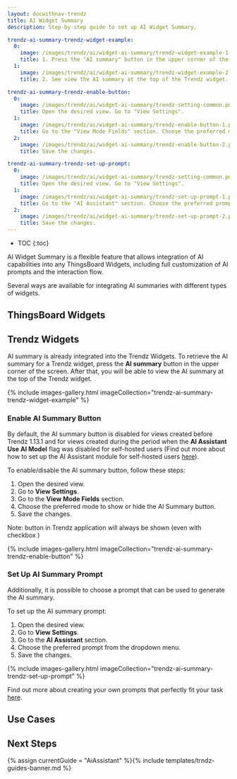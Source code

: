 ```yaml
---
layout: docwithnav-trendz
title: AI Widget Summary
description: Step-by-step guide to set up AI Widget Summary.

trendz-ai-summary-trendz-widget-example:
  0:
    image: /images/trendz/ai/widget-ai-summary/trendz-widget-example-1.png
    title: 1. Press the "AI summary" button in the upper corner of the widget.
  1:
    image: /images/trendz/ai/widget-ai-summary/trendz-widget-example-2.png
    title: 2. See view the AI summary at the top of the Trendz widget.

trendz-ai-summary-trendz-enable-button:
  0:
    image: /images/trendz/ai/widget-ai-summary/trendz-setting-common.png
    title: Open the desired view. Go to "View Settings".
  1:
    image: /images/trendz/ai/widget-ai-summary/trendz-enable-button-1.png
    title: Go to the "View Mode Fields" section. Choose the preferred mode to show or hide the AI Summary button.
  2:
    image: /images/trendz/ai/widget-ai-summary/trendz-enable-button-2.png
    title: Save the changes.

trendz-ai-summary-trendz-set-up-prompt:
  0:
    image: /images/trendz/ai/widget-ai-summary/trendz-setting-common.png
    title: Open the desired view. Go to "View Settings".
  1:
    image: /images/trendz/ai/widget-ai-summary/trendz-set-up-prompt-1.png
    title: Go to the "AI Assistant" section. Choose the preferred prompt from the dropdown menu. 
  2:
    image: /images/trendz/ai/widget-ai-summary/trendz-set-up-prompt-2.png
    title: Save the changes.
---
```


* TOC 
{:toc}

AI Widget Summary is a flexible feature that allows integration of AI capabilities into any ThingsBoard Widgets,
including full customization of AI prompts and the interaction flow.

Several ways are available for integrating AI summaries with different types of widgets.

## ThingsBoard Widgets

## Trendz Widgets

AI summary is already integrated into the Trendz Widgets. To retrieve the AI summary for a Trendz widget, 
press the **AI summary** button in the upper corner of the screen. After that, you will be able to view the AI summary 
at the top of the Trendz widget.

{% include images-gallery.html imageCollection="trendz-ai-summary-trendz-widget-example" %}

### Enable AI Summary Button

By default, the AI summary button is disabled for views created before Trendz 1.13.1 and for views created during the 
period when the **AI Assistant Use AI Model** flag was disabled for self-hosted users 
(Find out more about how to set up the AI Assistant module for self-hosted users [here](/docs/trendz/custom-ai-model-configuration/)).

To enable/disable the AI summary button, follow these steps:

1. Open the desired view.
2. Go to **View Settings**.
3. Go to the **View Mode Fields** section.
4. Choose the preferred mode to show or hide the AI Summary button.
5. Save the changes.

Note: button in Trendz application will always be shown (even with checkbox )

{% include images-gallery.html imageCollection="trendz-ai-summary-trendz-enable-button" %}

### Set Up AI Summary Prompt

Additionally, it is possible to choose a prompt that can be used to generate the AI summary.

To set up the AI summary prompt:

1. Open the desired view.
2. Go to **View Settings**.
3. Go to the **AI Assistant** section.
4. Choose the preferred prompt from the dropdown menu.
5. Save the changes.

{% include images-gallery.html imageCollection="trendz-ai-summary-trendz-set-up-prompt" %}

Find out more about creating your own prompts that perfectly fit your task [here](/docs/trendz/ai-assistance-prompts/).

## Use Cases

## Next Steps

{% assign currentGuide = "AiAssistant" %}{% include templates/trndz-guides-banner.md %}
